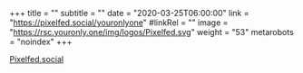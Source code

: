 +++
title = ""
subtitle = ""
date = "2020-03-25T06:00:00"
link = "https://pixelfed.social/youronlyone"
#linkRel = ""
image = "https://rsc.youronly.one/img/logos/Pixelfed.svg"
weight = "53"
metarobots = "noindex"
+++

<a href="https://pixelfed.social/youronlyone" rel="me noopener external nofollow" referrerpolicy="strict-origin-when-cross-origin">Pixelfed.social</a>
